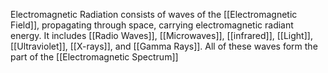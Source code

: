 Electromagnetic Radiation consists of waves of the [[Electromagnetic Field]], propagating through space, carrying electromagnetic radiant energy. It includes [[Radio Waves]], [[Microwaves]], [[infrared]], [[Light]], [[Ultraviolet]], [[X-rays]], and [[Gamma Rays]]. All of these waves form the part of the [[Electromagnetic Spectrum]]
